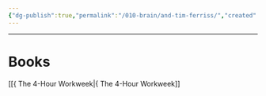 ```yaml
---
{"dg-publish":true,"permalink":"/010-brain/and-tim-ferriss/","created":"2023-01-01T19:20:40.000-05:00","updated":"2025-03-20T15:06:54.000-04:00"}
---
```


---

# Books
[[{ The 4-Hour Workweek\|{ The 4-Hour Workweek]]